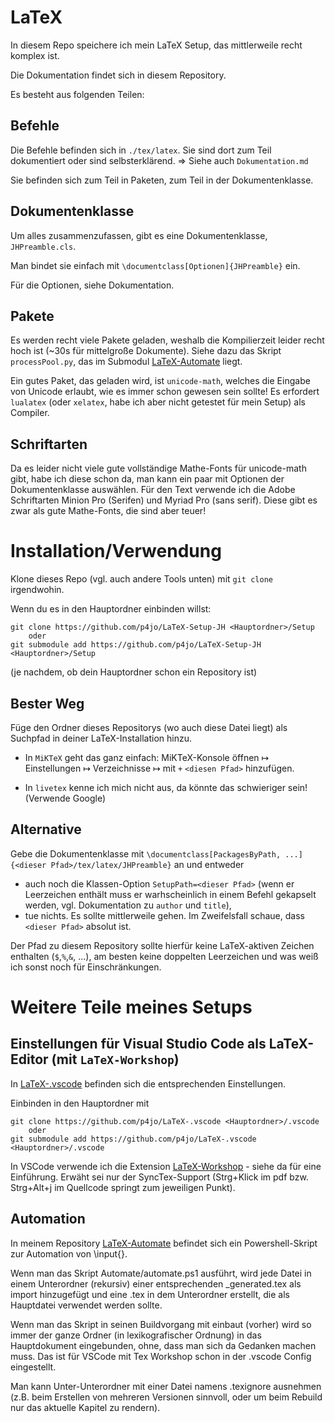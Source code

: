 # LaTeX

In diesem Repo speichere ich mein LaTeX Setup, das mittlerweile recht komplex ist. 

Die Dokumentation findet sich in diesem Repository.

Es besteht aus folgenden Teilen:

 
## Befehle
Die Befehle befinden sich in `./tex/latex`. Sie sind dort zum Teil dokumentiert oder sind selbsterklärend.
=> Siehe auch `Dokumentation.md`


Sie befinden sich zum Teil in Paketen, zum Teil in der Dokumentenklasse.



## Dokumentenklasse
Um alles zusammenzufassen, gibt es eine Dokumentenklasse, `JHPreamble.cls`. 

Man bindet sie einfach mit `\documentclass[Optionen]{JHPreamble}` ein.

Für die Optionen, siehe Dokumentation.
## Pakete

Es werden recht viele Pakete geladen, weshalb die Kompilierzeit leider recht hoch ist (~30s für mittelgroße Dokumente). Siehe dazu das Skript `processPool.py`, das im Submodul [LaTeX-Automate](https://github.com/p4jo/LaTeX-Automate.git) liegt.

Ein gutes Paket, das geladen wird, ist `unicode-math`, welches die Eingabe von Unicode erlaubt, wie es immer schon gewesen sein sollte! Es erfordert `lualatex` (oder `xelatex`, habe ich aber nicht getestet für mein Setup) als Compiler.


## Schriftarten
Da es leider nicht viele gute vollständige Mathe-Fonts für unicode-math gibt, habe ich diese schon da, man kann ein paar mit Optionen der Dokumentenklasse auswählen. 
Für den Text verwende ich die Adobe Schriftarten Minion Pro (Serifen) und Myriad Pro (sans serif). Diese gibt es zwar als gute Mathe-Fonts, die sind aber teuer!

# Installation/Verwendung

Klone dieses Repo (vgl. auch andere Tools unten) mit `git clone` irgendwohin.

Wenn du es in den Hauptordner einbinden willst:
```
git clone https://github.com/p4jo/LaTeX-Setup-JH <Hauptordner>/Setup
    oder
git submodule add https://github.com/p4jo/LaTeX-Setup-JH <Hauptordner>/Setup
```
(je nachdem, ob dein Hauptordner schon ein Repository ist)

## Bester Weg

Füge den Ordner dieses Repositorys (wo auch diese Datei liegt) als Suchpfad in deiner LaTeX-Installation hinzu.

* In `MiKTeX` geht das ganz einfach: MiKTeX-Konsole öffnen ↦ Einstellungen ↦ Verzeichnisse ↦ mit `+` `<diesen Pfad>` hinzufügen. 

* In `livetex` kenne ich mich nicht aus, da könnte das schwieriger sein! (Verwende Google)

## Alternative
Gebe die Dokumentenklasse mit `\documentclass[PackagesByPath, ...]{<dieser Pfad>/tex/latex/JHPreamble}` an und entweder 
* auch noch die Klassen-Option `SetupPath=<dieser Pfad>` (wenn er Leerzeichen enthält muss er warhscheinlich in einem Befehl gekapselt werden, vgl. Dokumentation zu `author` und `title`),
* tue nichts. Es sollte mittlerweile gehen. Im Zweifelsfall schaue, dass `<dieser Pfad>` absolut ist.

Der Pfad zu diesem Repository sollte hierfür keine LaTeX-aktiven Zeichen enthalten (`$`,`%`,`&`, ...), am besten keine doppelten Leerzeichen und was weiß ich sonst noch für Einschränkungen. 

# Weitere Teile meines Setups

## Einstellungen für Visual Studio Code als LaTeX-Editor (mit `LaTeX-Workshop`)

In [LaTeX-.vscode](https://github.com/p4jo/LaTeX-.vscode) befinden sich die entsprechenden Einstellungen. 

Einbinden in den Hauptordner mit 
```
git clone https://github.com/p4jo/LaTeX-.vscode <Hauptordner>/.vscode
    oder
git submodule add https://github.com/p4jo/LaTeX-.vscode <Hauptordner>/.vscode
```

In VSCode verwende ich die Extension [LaTeX-Workshop](https://github.com/James-Yu/LaTeX-Workshop) - siehe da für eine Einführung. Erwäht sei nur der SyncTex-Support (Strg+Klick im pdf bzw. Strg+Alt+j im Quellcode springt zum jeweiligen Punkt).
 
## Automation
In meinem Repository [LaTeX-Automate](https://github.com/p4jo/LaTeX-Automate.git) befindet sich ein Powershell-Skript zur Automation von \input{}.

Wenn man das Skript Automate/automate.ps1 ausführt, wird jede Datei in einem Unterordner (rekursiv) einer entsprechenden <Unterordnername>_generated.tex als import hinzugefügt und eine <Unterordnername>.tex in dem Unterordner erstellt, die als Hauptdatei verwendet werden sollte. 

Wenn man das Skript in seinen Buildvorgang mit einbaut (vorher) wird so immer der ganze Ordner (in lexikografischer Ordnung) in das Hauptdokument eingebunden, ohne, dass man sich da Gedanken machen muss. Das ist für VSCode mit Tex Workshop schon in der .vscode Config eingestellt.

Man kann Unter-Unterordner mit einer Datei namens .texignore ausnehmen (z.B. beim Erstellen von mehreren Versionen sinnvoll, oder um beim Rebuild nur das aktuelle Kapitel zu rendern).
